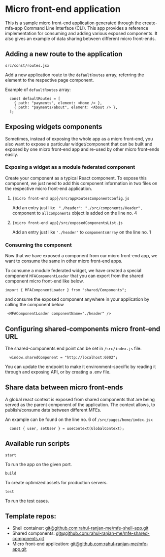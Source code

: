 # Micro front-end application

This is a sample micro front-end application generated through the create-mfa-app Command Line Interface (CLI). This app provides a reference implementation for consuming and adding various exposed components. It also gives an example of data sharing between different micro front-ends.

## Adding a new route to the application
`src/const/routes.jsx`

Add a new application route to the `defaultRoutes` array, referring the element to the respective page component.

Example of `defaultRoutes` array:

```
  const defaultRoutes = [
    { path: "payments", element: <Home /> },
    { path: "payments/about", element: <About /> },
  ];
```

## Exposing widgets components

Sometimes, instead of exposing the whole app as a micro front-end, you also want to expose a particular widget/component that can be built and exposed by one micro front-end app and re-used by other micro front-ends easily.

### Exposing a widget as a module federated component
Create your component as a typical React component. To expose this component, we just need to add this component information in two files on the respective micro front-end application.

1) `{micro front-end app}/src/appRoutesComponentConfig.js` 

    Add an entry just like ` "./header": "./src/components/Header",` component to `allComponents` object is added on the line no. 4

2) `{micro front-end app}/src/exposedComponentsList.js`

    Add an entry just like `'./header'` to `componentsArray` on the line no. 1

### Consuming the component
Now that we have exposed a component from our micro front-end app, we want to consume the same in other micro front-end apps.

To consume a module federated widget, we have created a special component `MFAComponentLoader` that you can export from the shared component micro front-end like below.


```
import { MFAComponentLoader } from "shared/Components";
```

and consume the exposed component anywhere in your application by calling the component below

```
 <MFAComponentLoader componentName="./header" />
```

## Configuring shared-components micro front-end URL

The shared-components end point can be set in `/src/index.js` file.

```
  window.sharedComponent = "http://localhost:6002";
```
You can update the endpoint to make it environment-specific by reading it through and exposing API, or by creating a .env file.

## Share data between micro front-ends

A global react context is exposed from shared components that are being served as the parent component of the application. The context allows, to publish/consume data between different MFEs.

An example can be found on the line no. 6 of `/src/pages/home/index.jsx`

```
  const { user, setUser } = useContext(GlobalContext);
```

## Available run scripts

`start`

To run the app on the given port.

`build`

To create optimized assets for production servers.

`test`

To run the test cases.

## Template repos:
- Shell container: [git@github.com:rahul-ranjan-me/mfe-shell-app.git](https://github.com/rahul-ranjan-me/mfe-shell-app)
- Shared components: [git@github.com:rahul-ranjan-me/mfe-shared-components.git](https://github.com/rahul-ranjan-me/mfe-shared-components)
- Micro front-end application: [git@github.com:rahul-ranjan-me/mfe-app.git](https://github.com/rahul-ranjan-me/mfe-app)

